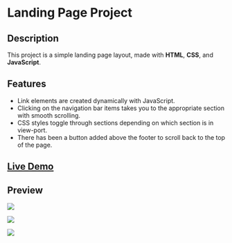﻿# Landing Page Project

## Description

This project is a simple landing page layout, made with **HTML**, **CSS**, and **JavaScript**.

## Features

- Link elements are created dynamically with JavaScript.
- Clicking on the navigation bar items takes you to the appropriate section with smooth scrolling.
- CSS styles toggle through sections depending on which section is in view-port.
- There has been a button added above the footer to scroll back to the top of the page.

## [Live Demo](https://dietcokechan.github.io/Landing-Page/)

## Preview

![](https://user-images.githubusercontent.com/68277372/133662313-7dd91dcc-9368-4669-99bd-09da76755554.png)

![](https://user-images.githubusercontent.com/68277372/133662091-5bda26ab-ae2c-48e6-8e13-e5412a06d4eb.png)

![](https://user-images.githubusercontent.com/68277372/133662385-e291c200-4f9e-446c-b5f2-c9aa22712414.png)
